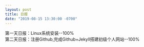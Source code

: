 ```yaml
---
layout: post
title: 日报
date: "2019-08-15 13:30:00 -0700"
---
```


第一天日报：Linux系统安装--100%  
第二天日报：注册Github,完成Github+Jekyll搭建初级个人网站--100%  

<!--more-->




